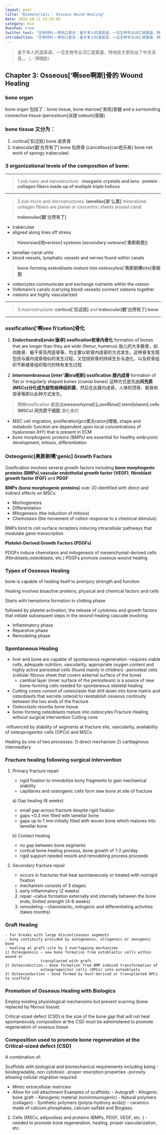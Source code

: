 ```yaml
---
layout: post
title: "Biomaterials - Osseous Wound Healing"
date: 2016-10-11 21:31:05
category: bio
duoshuo: true
twitter_text: "生物材料——骨伤口愈合：鉴于本人的渣英语，一见生物专业词汇就蒙逼，特地给大家标出了中文读音。。（／滑稽脸）"
introduction: "生物材料——骨伤口愈合：鉴于本人的渣英语，一见生物专业词汇就蒙逼，特地给大家标出了中文读音。。（／滑稽脸）"
---
```


>鉴于本人的渣英语，一见生物专业词汇就蒙逼，特地给大家标出了中文读音。。（／滑稽脸）

## Chapter 3: Osseous[‘啊see啊斯]骨的  Wound Healing

### bone organ 
bone organ 包括了：bone tissue, bone marrow[‘卖肉]骨髓 and a surrounding connective tissue (periosteum[派瑞’osteum]骨膜)

### bone tissue 又分为：
1. cortical[‘扣忒抠] bone 皮质骨
2. trabecular[戳’白壳有了] bone 松质骨
(cancellous[can色乐斯] bone net work of spongy trabeculae)


### 3 organizational levels of the composition of bone:

___
>1.sub nano and nanostructure:
-**inorganic crystals and ions**
-**protein**
-**collagen fibers made up of multiple triple helices**

___
>2.sub micro and microstructures:
**lamellae[来’么累]**
mineralized collagen fibiers are planar or concentric sheets around canal
>
>**trabeculae[戳’白壳有了]**
- trabeculae
- aligned along lines off stress
>
>**Haversian[哈version] systems (secondary osteons[‘奥斯剃恩])**
- lamellae-canal units
- blood vessels, lymphatic vessels and nerves found within canals
>
>**bone-forming osteoblasts mature into osteocytes[‘奥斯剃噢site]骨细胞**
- osteocytes communicate and exchange nutrients within the osteon
- Volkmann’s canals (carrying blood vessels) connect osteons together
- osteons are highly vascularized

___
>3.macrostructure:
**cortical[‘扣忒抠]** and **trabecular[戳’白壳有了] bone**

___

### ossification[‘啊see fi’cation]骨化

1. **Endochondral[endo‘康卓] ossification软骨内骨化**
formation of bones that are longer than they are wide (femur, humerus)
胎儿的大多数骨，如四肢骨、躯干骨及颅底骨等，均主要以软骨内成骨的方式发生。这种骨发生既包括与膜内成骨相似的发生过程，又包括软骨的持续生长与退化，以及软骨组织不断被骨组织取代的特有发生过程

2. **Intermembranous [inter’满bra呢斯] ossification 膜内成骨**
formation of flat or irregularly shaped bones (cranial bones)
这种方式是先由**间充质(MSCs)**分化成为**胚性结缔组织膜**，然后在此膜内成骨。人体的顶骨、额骨和锁骨等即以此种方式发生。

>两种ossification 都是由**mesenchymal[么zen科mal] stem[stanm] cells (MSCs) 间充质干细胞** 演化来的
- MSC cell migration, proliferation[pro累夫ration]增殖, shape and metabolic function are dependent upon local concentrations of hyaluronan (HY) that is present in ECM
- *bone morphogenic proteins (BMPs)* are essential for healthy embryonic development, mitosis, differentiation



### Osteogenic[奥斯剃噢'genic] Growth Factors

Ossification involves several growth factors including **bone morphogenic proteins (BMPs)**,**vascular endothelial growth factor (VEGF)**, **fibroblast growth factor (FGF)** and **PDGF**

**BMPs (bone morphogenic proteins)**
over 20 identified with direct and indirect effects on MSCs 

- Morhogenesis
- Differentiation
- Mitogenesis (the induction of mitosis)
- Chemotaxis (the movement of cellsin response to a chemical stimulus)

BMPs bind to cell surface receptors inducing intracellular pathways that modulate gene-transcription

**Platelet-Derived Growth Factors (PDGFs)**

PDGFs induce chemotaxis and mitogenesis of mesenchymal-derived cells 	(fibroblasts,osteoblasts, etc.)
PDGFs promote osseous wound healing

### Types of Osseous Healing

bone is capable of healing itself to preinjury strength and function

Healing involves bioactive proteins, physical and chemical factors and cells

Starts with hematoma formation in clotting phase 

followed by platelet activation, the release of cytokines and growth factors that initiate subsequent steps in the wound-healing cascade involving 

- Inflammatory phase
- Reparative phase
- Remodeling phase

### Spontaneous Healing

- liver and bone are capable of spontaneous regeneration
-requires viable cells, adequate nutrition, vascularity, appropriate oxygen content and highly active periosteal cells (found mainly in children)
	-periosteal cells (cellular fibrous sheet that covers external surface of the bone) 
	- cambial layer (inner surface of the periosteum) is a source of new bone-forming cells 		needed for spontaneous skeletal healing 
- Cutting cones consist of osteoclasts that drill down into
  bone matrix and osteoblasts that secrete osteoid
  to reestablish osseous continuity between the two 
   ends of the fracture
- Osteoclasts resorbs bone tissue
- bone-forming osteoblasts mature into osteocytes
Fracture Healing without surgical intervention			Cutting cone

-influenced by stability of segments at fracture site, vascularity, availability of osteoprogenitor cells (OPCs) and MSCs

Healing by one of two processes:
	1) direct mechanism
	2) cartilaginous intermediary

### Fracture healing following surgical intervention

1) Primary fracture repair
	- rigid fixation to immobilize bony fragments to gain mechanical stability
	- capillaries and osteogenic cells form new bone at site of fracture
	
	a) Gap healing (6 weeks)
	- small gap across fracture despite rigid fixation
	- gaps <0.3 mm  filled with lamellar bone
	- gaps up to 1 mm initially filled with woven bone which matures into lamellar bone

	b) Contact healing
	- no gap between bone segments
	- cortical bone healing process, bone growth of 1-2 μm/day
	- rigid support needed resorb and remodeling process proceeds

2) Secondary fracture repair
	- occurs in fractures that heal spontaneously or treated with nonrigid fixation
	- mechanism consists of 3 stages: 
	1) early inflammatory (2 weeks)
	2) repair –callus formation externally and internally between the bone ends, limited strength (4-6 weeks)
	3) remodeling – chemotactic, mitogenic and differentiating activities (takes months)

### Graft Healing
	- for breaks with large discontinouous segments
	- bony continuity provided by autogeneous, allogeneic or xenogenic bone
	- healing at graft site by 3 overlapping mechanisms
	1) Osteogenesis – new bone formation from ostoblastic cells within wound or 
					transplanted with graft
	2) Osteoinduction – bone formation from BMP induced transformation of 
					osteoprogenitor cells (OPCs) into osteoblasts
	3) Osteoconduction – bone formed by host-derived or transplanted OPCs to scaffold


### Promotion of Osseous Healing with Biologics

Employ existing physiological mechanisms but prevent scarring (bone replaced by fibrous tissue)

Critical-sized defect (CSD) is the size of the bone gap that will not heal spontaneously
composition at the CSD must be administered to promote regeneration of osseous tissue

### Composition used to promote bone regeneration at the Critical-sized defect  (CSD)

A combination of:

Scaffolds with biological and biomechanical requirements including being 
-biodegradable, non cytotoxic
-proper resorption properties
-porosity allowing cellular migration required 
- Mimic extracellular matricies
- Allow for cell attachment
Examples of scaffolds:
		- Autograft
		- Allogenic bone graft
		- Xenogenic material (nonimmunogenic)
		- Natural polymers (collagen)
		- Synthetic polymers (poly(a-hydroxy acids))
		- ceramics made of calcium phosphates, calcium sulfate and Bioglass.

2) Cells (MSCs, adiposites) and proteins (BMPs, PDGF, VEGF,  etc. )
	-needed to promote bone regeneration, healing, proper vascularization, etc.

